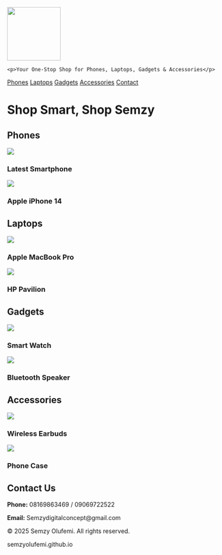 <!DOCTYPE html>
<html lang="en">
<head>
  <meta charset="UTF-8" />
  <meta name="viewport" content="width=device-width, initial-scale=1.0"/>
  <title>Semzy Digital Store</title>
  <link rel="stylesheet" href="styles.css"/>
  <link href="https://fonts.googleapis.com/css2?family=Poppins:wght@400;600&display=swap" rel="stylesheet"/>
</head>
<body>

  <div class="header">
    <div class="container">
      <div class="navbar">
           <div class="logo">
      <img src="logo.png.jpg" width="125px 40px">
    </div>

    <p>Your One-Stop Shop for Phones, Laptops, Gadgets & Accessories</p>
  </header>

<nav>
    <a href="#phones">Phones</a>
    <a href="#laptops">Laptops</a>
    <a href="#gadgets">Gadgets</a>
    <a href="#accessories">Accessories</a>
    <a href="#contact">Contact</a>
  </nav>

  <div class="hero">
    <h1>Shop Smart, Shop Semzy</h1>
  </div>

  <section class="section" id="phones">
    <h2>Phones</h2>
    <div class="products">
      <div class="product">
        <img src="phone.webp">
        <h3>Latest Smartphone</h3>
      </div>
      <div class="product">
        <img src="OIP.jpeg">
        <h3>Apple iPhone 14</h3>
      </div>
    </div>
  </section>

  <section class="section" id="laptops">
    <h2>Laptops</h2>
    <div class="products">
      <div class="product">
        <img src="mac.webp">
        <h3>Apple MacBook Pro</h3>
      </div>
      <div class="product">
        <img src="pav.webp"/>
        <h3>HP Pavilion</h3>
      </div>
    </div>
  </section>

  <section class="section" id="gadgets">
    <h2>Gadgets</h2>
    <div class="products">
      <div class="product">
        <img src="smar.webp"/>
        <h3>Smart Watch</h3>
      </div>
      <div class="product">
        <img src="jbl.jpeg"/>
        <h3>Bluetooth Speaker</h3>
      </div>
    </div>
  </section>

  <section class="section" id="accessories">
    <h2>Accessories</h2>
    <div class="products">
      <div class="product">
        <img src="OIP (1).jpeg"/>
        <h3>Wireless Earbuds</h3>
      </div>
      <div class="product">
        <img src="case.jpeg"/>
        <h3>Phone Case</h3>
      </div>
    </div>
  </section>

  <div class="contact" id="contact">
    <h2>Contact Us</h2>
    <p><strong>Phone:</strong> 08169863469 / 09069722522</p>
    <p><strong>Email:</strong> Semzydigitalconcept@gmail.com</p>
  </div>

  <footer>
    <p>&copy; 2025 Semzy Olufemi. All rights reserved.</p>
  </footer>

  <script src="script.js"></script>

</body>
</html>
 semzyolufemi.github.io